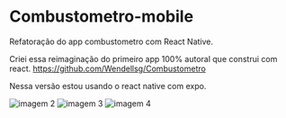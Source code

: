 # Combustometro-mobile



Refatoração do app combustometro com React Native.


Criei essa reimaginação do primeiro app 100% autoral que construi com react. https://github.com/Wendellsg/Combustometro

Nessa versão estou usando o react native com expo.

<div style="display: block;>
            
<img src="https://i.ibb.co/RcX7gzx/Captura-de-tela-2020-11-24-222929.png" alt="imagem 1 "/>
<img src="https://i.ibb.co/qx2hR5C/Captura-de-tela-2020-11-24-222951.png" alt="imagem 2 "/>
<img src="https://i.ibb.co/NN90Zqg/Captura-de-tela-2020-11-24-223004.png" alt="imagem 3 "/>
<img src="https://i.ibb.co/Wnhc8YT/Captura-de-tela-2020-11-24-223023.png" alt="imagem 4 "/>

</div>


